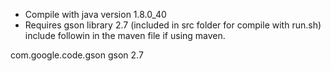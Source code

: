 * Compile with java version 1.8.0_40
* Requires gson library 2.7 (included in src folder for compile with run.sh) include followin in the maven file if using maven.
<!-- https://mvnrepository.com/artifact/com.google.code.gson/gson -->
<dependency>
    <groupId>com.google.code.gson</groupId>
    <artifactId>gson</artifactId>
    <version>2.7</version>
</dependency> 
